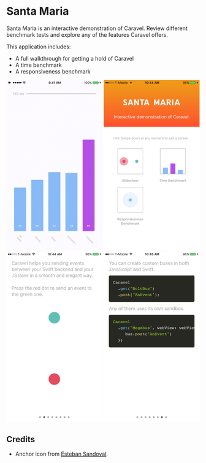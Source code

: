 # Santa Maria

Santa Maria is an interactive demonstration of Caravel. Review different benchmark tests and explore any of the features Caravel offers. 

This application includes:

* A full walkthrough for getting a hold of Caravel
* A time benchmark
* A responsiveness benchmark

<img src="https://raw.githubusercontent.com/coshx/santa-maria/master/screenshots/time-benchmark.gif" alt="Time benchmark gif" width="250px">

<img src="https://raw.githubusercontent.com/coshx/santa-maria/master/screenshots/1.png" alt="First screenshot" width="250px">
    
<img src="https://raw.githubusercontent.com/coshx/santa-maria/master/screenshots/3.png" alt="Third screenshot" width="250px">
    
<img src="https://raw.githubusercontent.com/coshx/santa-maria/master/screenshots/5.png" alt="Fifth screenshot" width="250px">


## Credits

* Anchor icon from [Esteban Sandoval](https://thenounproject.com/sanseque).
